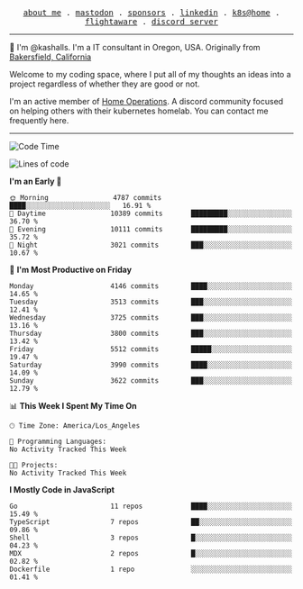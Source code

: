 <p align="center">
  <samp>
    <a href="https://jordanjones.org/">about me</a> .
    <a rel="me" href="https://mastodon.social/@kashall">mastodon</a> .
    <a href="https://github.com/sponsors/kashalls">sponsors</a> .
    <a href="https://linkedin.com/in/jordpjones">linkedin</a> .
    <a href="https://github.com/kashalls/home-cluster">k8s@home</a> .
    <a href="https://flightaware.com/adsb/stats/user/kashalls">flightaware</a> .
    <a href="https://discord.gg/V2WrCfqba9">discord server</a>
  </samp>
</p>

----------------------------------------------------------------

:wave: I'm @kashalls. I'm a IT consultant in Oregon, USA. Originally from [Bakersfield, California](https://maps.app.goo.gl/QQMtywTWghpXB6Tu6)

Welcome to my coding space, where I put all of my thoughts an ideas into a project regardless of whether they are good or not.

I'm an active member of [Home Operations](https://discord.gg/home-operations). A discord community focused on helping others with their kubernetes homelab. You can contact me frequently here.

----------------------------------------------------------------
<!--START_SECTION:waka-->
![Code Time](http://img.shields.io/badge/Code%20Time-2%2C286%20hrs%2046%20mins-blue)

![Lines of code](https://img.shields.io/badge/From%20Hello%20World%20I%27ve%20Written-8.8%20million%20lines%20of%20code-blue)

**I'm an Early 🐤** 

```text
🌞 Morning                4787 commits        ████░░░░░░░░░░░░░░░░░░░░░   16.91 % 
🌆 Daytime                10389 commits       █████████░░░░░░░░░░░░░░░░   36.70 % 
🌃 Evening                10111 commits       █████████░░░░░░░░░░░░░░░░   35.72 % 
🌙 Night                  3021 commits        ███░░░░░░░░░░░░░░░░░░░░░░   10.67 % 
```
📅 **I'm Most Productive on Friday** 

```text
Monday                   4146 commits        ████░░░░░░░░░░░░░░░░░░░░░   14.65 % 
Tuesday                  3513 commits        ███░░░░░░░░░░░░░░░░░░░░░░   12.41 % 
Wednesday                3725 commits        ███░░░░░░░░░░░░░░░░░░░░░░   13.16 % 
Thursday                 3800 commits        ███░░░░░░░░░░░░░░░░░░░░░░   13.42 % 
Friday                   5512 commits        █████░░░░░░░░░░░░░░░░░░░░   19.47 % 
Saturday                 3990 commits        ████░░░░░░░░░░░░░░░░░░░░░   14.09 % 
Sunday                   3622 commits        ███░░░░░░░░░░░░░░░░░░░░░░   12.79 % 
```


📊 **This Week I Spent My Time On** 

```text
🕑︎ Time Zone: America/Los_Angeles

💬 Programming Languages: 
No Activity Tracked This Week

🐱‍💻 Projects: 
No Activity Tracked This Week
```

**I Mostly Code in JavaScript** 

```text
Go                       11 repos            ████░░░░░░░░░░░░░░░░░░░░░   15.49 % 
TypeScript               7 repos             ██░░░░░░░░░░░░░░░░░░░░░░░   09.86 % 
Shell                    3 repos             █░░░░░░░░░░░░░░░░░░░░░░░░   04.23 % 
MDX                      2 repos             █░░░░░░░░░░░░░░░░░░░░░░░░   02.82 % 
Dockerfile               1 repo              ░░░░░░░░░░░░░░░░░░░░░░░░░   01.41 % 
```




<!--END_SECTION:waka-->